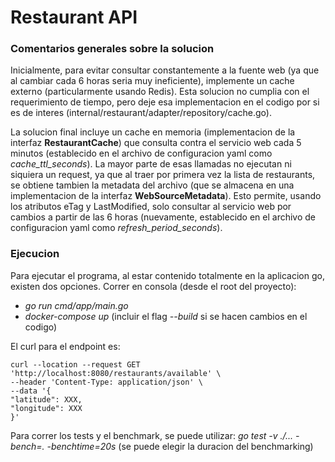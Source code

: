 # Restaurant API

### Comentarios generales sobre la solucion
Inicialmente, para evitar consultar constantemente a la fuente web (ya que al cambiar cada 6 horas seria muy ineficiente), implemente un cache  externo (particularmente usando Redis). Esta solucion no cumplia con el requerimiento de tiempo, pero deje esa implementacion en el codigo por si es de interes (internal/restaurant/adapter/repository/cache.go).

La solucion final incluye un cache en memoria (implementacion de la interfaz **RestaurantCache**) que consulta contra el servicio web cada 5 minutos (establecido en el archivo de configuracion yaml como _cache_ttl_seconds_). La mayor parte de esas llamadas no ejecutan ni siquiera un request, ya que al traer por primera vez la lista de restaurants, se obtiene tambien la metadata del archivo (que se almacena en una implementacion de la interfaz **WebSourceMetadata**). Esto permite, usando los atributos  eTag y LastModified, solo consultar al servicio web por cambios a partir de las 6 horas (nuevamente, establecido en el archivo de configuracion yaml como _refresh_period_seconds_).   

### Ejecucion
Para ejecutar el programa, al estar contenido totalmente en la aplicacion go, existen dos opciones. Correr en consola (desde el root del proyecto):
-  _go run cmd/app/main.go_
- _docker-compose up_ (incluir el flag _--build_ si se hacen cambios en el codigo)

El curl para el endpoint es:
```
curl --location --request GET 'http://localhost:8080/restaurants/available' \
--header 'Content-Type: application/json' \
--data '{
"latitude": XXX,
"longitude": XXX
}'
```

Para correr los tests y el benchmark, se puede utilizar:
_go test -v ./... -bench=. -benchtime=20s_ (se puede elegir la duracion del benchmarking)
